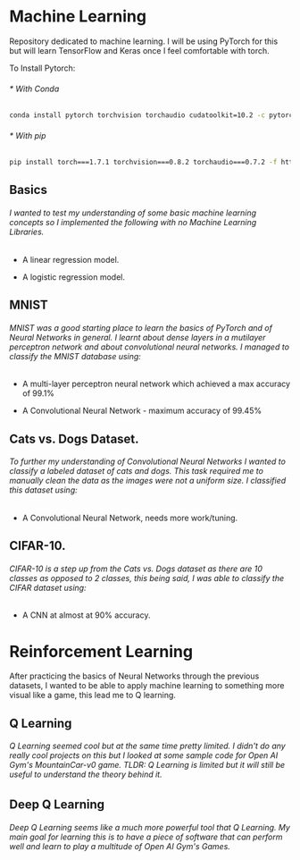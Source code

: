 # Machine Learning
Repository dedicated to machine learning. I will be using PyTorch for this but will learn TensorFlow and Keras once I feel comfortable with torch.

To Install Pytorch:
###### * With Conda
```bash
conda install pytorch torchvision torchaudio cudatoolkit=10.2 -c pytorch
```
###### * With pip
```bash
pip install torch===1.7.1 torchvision===0.8.2 torchaudio===0.7.2 -f https://download.pytorch.org/whl/torch_stable.html
```

## Basics
###### I wanted to test my understanding of some basic machine learning concepts so I implemented the following with no Machine Learning Libraries.
* A linear regression model.

* A logistic regression model.

## MNIST
###### MNIST was a good starting place to learn the basics of PyTorch and of Neural Networks in general. I learnt about dense layers in a mutilayer perceptron network and about convolutional neural networks. I managed to classify the MNIST database using:
* A multi-layer perceptron neural network which achieved a max accuracy of 99.1%

* A Convolutional Neural Network - maximum accuracy of 99.45%

## Cats vs. Dogs Dataset.
###### To further my understanding of Convolutional Neural Networks I wanted to classify a labeled dataset of cats and dogs. This task required me to manually clean the data as the images were not a uniform size. I classified this dataset using:
* A Convolutional Neural Network, needs more work/tuning.

## CIFAR-10.
###### CIFAR-10 is a step up from the Cats vs. Dogs dataset as there are 10 classes as opposed to 2 classes, this being said, I was able to classify the CIFAR dataset using:
* A CNN at almost at 90% accuracy.

# Reinforcement Learning
After practicing the basics of Neural Networks through the previous datasets, I wanted to be able to apply machine learning to something more visual like a game, this lead me to Q learning.

## Q Learning
###### Q Learning seemed cool but at the same time pretty limited. I didn't do any really cool projects on this but I looked at some sample code for Open AI Gym's MountainCar-v0 game. TLDR: Q Learning is limited but it will still be useful to understand the theory behind it.

## Deep Q Learning
###### Deep Q Learning seems like a much more powerful tool that Q Learning. My main goal for learning this is to have a piece of software that can perform well and learn to play a multitude of Open AI Gym's Games.
